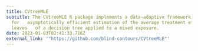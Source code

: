 ```yaml
---
title: CVtreeMLE
subtitle: The CVtreeMLE R package implements a data-adaptive framework
  for   asymptotically efficient estimation of the average treatment effect for
  leaves   of a decision tree applied to a mixed exposure.
date: 2023-01-03T02:41:33.716Z
external_link: '"https://github.com/blind-contours/CVtreeMLE"'
---
```

